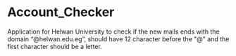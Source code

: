 # Account_Checker
Application for Helwan University to check if the new mails ends with the domain “@helwan.edu.eg”,  should have 12 character before the "@" and the first character should be a letter.
